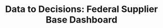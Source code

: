 ---
highlight: "false" 
title: "Data to Decisions: Federal Supplier Base Dashboard"
description: "Helps agencies evaluate and compare the composition of their contractor base (including specific market segments of interest) to those at other agencies and the government at large. This tool was developed as part of the Administration's Strategy Priority 3, Strategy 1, Goal 1 for beginning using benchmarking to evaluate opportunities for strengthening supplier diversity. "
url-link: "https://d2d.gsa.gov/report/supplier-base-dashboard"
type: "HTML"
gov-only: "false"
is-external: "true"
publication-date: "March 01, 2023"
reading-time: "5"
resource-type: "Tool"
filter: "market-intelligence"
audience: "contracts-acquisitions"
branded-offerings: "market-it-data-intelligence"
---